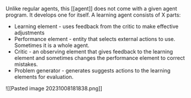 Unlike regular agents, this [[agent]] does not come with a given agent program. It develops one for itself.
A learning agent consists of X parts:
- Learning element - uses feedback from the critic to make effective adjustments
- Performance element - entity that selects external actions to use. Sometimes it is a whole agent.
- Critic - an observing element that gives feedback to the learning element and sometimes changes the performance element to correct mistakes.
- Problem generator - generates suggests actions to the learning elements for evaluation.

![[Pasted image 20231008181838.png]]